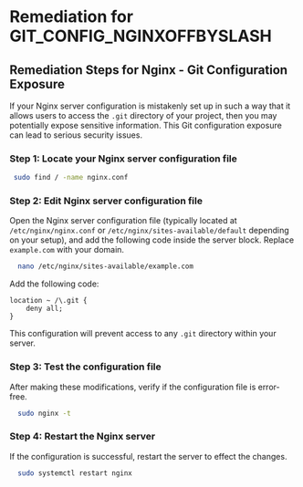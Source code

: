 # Remediation for GIT_CONFIG_NGINXOFFBYSLASH

## Remediation Steps for Nginx - Git Configuration Exposure

If your Nginx server configuration is mistakenly set up in such a way that it allows users to access the `.git` directory of your project, then you may potentially expose sensitive information. This Git configuration exposure can lead to serious security issues.

### Step 1: Locate your Nginx server configuration file

```bash
 sudo find / -name nginx.conf
```

### Step 2: Edit Nginx server configuration file

Open the Nginx server configuration file (typically located at `/etc/nginx/nginx.conf` or `/etc/nginx/sites-available/default` depending on your setup), and add the following code inside the server block. Replace `example.com` with your domain.

```bash
  nano /etc/nginx/sites-available/example.com
```

Add the following code:

```nginx
location ~ /\.git {
    deny all;
}
```

This configuration will prevent access to any `.git` directory within your server.

### Step 3: Test the configuration file

After making these modifications, verify if the configuration file is error-free.

```bash
  sudo nginx -t
```

### Step 4: Restart the Nginx server

If the configuration is successful, restart the server to effect the changes.

```bash
  sudo systemctl restart nginx
```